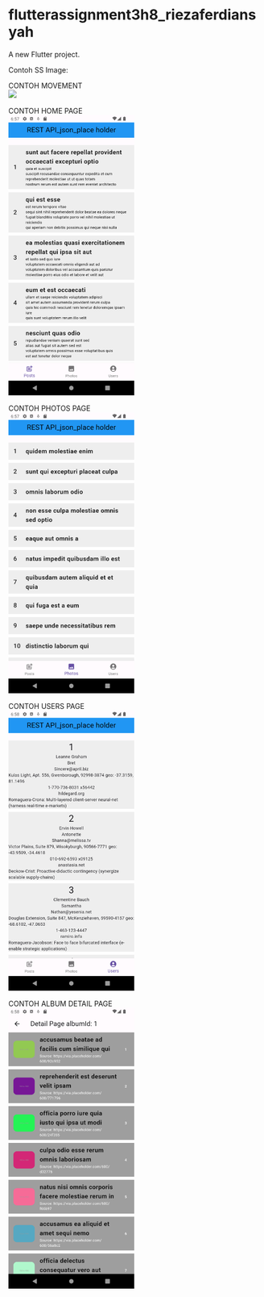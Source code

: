 # flutterassignment3h8_riezaferdiansyah

A new Flutter project.

Contoh SS Image:

CONTOH MOVEMENT\
<img src="assets/images/screenshoot/contohGIF.gif" width="250">

CONTOH HOME PAGE\
<img src="assets/images/screenshoot/HomePage.png" width="250">

CONTOH PHOTOS PAGE\
<img src="assets/images/screenshoot/PhotosPage.png" width="250">

CONTOH USERS PAGE\
<img src="assets/images/screenshoot/UsersPage.png" width="250">

CONTOH ALBUM DETAIL PAGE\
<img src="assets/images/screenshoot/DetailPage.png" width="250">